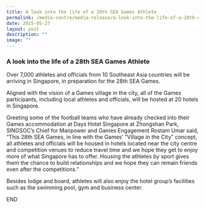 ```yaml
---
title: A look into the life of a 28th SEA Games Athlete
permalink: /media-centre/media-release/a-look-into-the-life-of-a-28th-sea-games-athlete/
date: 2015-05-27
layout: post
description: ""
image: ""
---
```

### **A look into the life of a 28th SEA Games Athlete**
Over 7,000 athletes and officials from 10 Southeast Asia countries will be arriving in Singapore, in preparation for the 28th SEA Games.

Aligned with the vision of a Games village in the city, all of the Games participants, including local athletes and officials, will be hosted at 20 hotels in Singapore.

Greeting some of the football teams who have already checked into their Games accommodation at Days Hotel Singapore at Zhongshan Park, SINGSOC’s Chief for Manpower and Games Engagement Rostam Umar said, “This 28th SEA Games, in line with the Games’ “Village in the City” concept, all athletes and officials will be housed in hotels located near the city centre and competition venues to reduce travel time and we hope they get to enjoy more of what Singapore has to offer. Housing the athletes by sport gives them the chance to build relationships and we hope they can remain friends even after the competitions.”

Besides lodge and board, athletes will also enjoy the hotel group’s facilities such as the swimming pool, gym and business center.

END